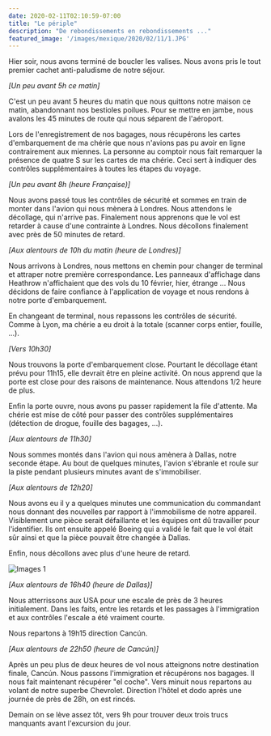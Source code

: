 ```yaml
---
date: 2020-02-11T02:10:59-07:00
title: "Le périple"
description: "De rebondissements en rebondissements ..."
featured_image: '/images/mexique/2020/02/11/1.JPG'
---
```


Hier soir, nous avons terminé de boucler les valises. Nous avons pris le tout premier cachet anti-paludisme de notre séjour. 

_[Un peu avant 5h ce matin]_

C'est un peu avant 5 heures du matin que nous quittons notre maison ce matin, abandonnant nos bestioles poilues. Pour se mettre en jambe, nous avalons les 45 minutes de route qui nous séparent de l'aéroport. 

Lors de l'enregistrement de nos bagages, nous récupérons les cartes d'embarquement de ma chérie que nous n'avions pas pu avoir en ligne contrairement aux miennes. La personne au comptoir nous fait remarquer la présence de quatre S sur les cartes de ma chérie. Ceci sert à indiquer des contrôles supplémentaires à toutes les étapes du voyage. 

_[Un peu avant 8h (heure Française)]_

Nous avons passé tous les contrôles de sécurité et sommes en train de monter dans l'avion qui nous mènera à Londres. Nous attendons le décollage, qui n'arrive pas. Finalement nous apprenons que le vol est retarder à cause d'une contrainte à Londres. Nous décollons finalement avec près de 50 minutes de retard. 

_[Aux alentours de 10h du matin (heure de Londres)]_

Nous arrivons à Londres, nous mettons en chemin pour changer de terminal et attraper notre première correspondance. Les panneaux d'affichage dans Heathrow n'affichaient que des vols du 10 février, hier, étrange ... Nous décidons de faire confiance à l'application de voyage et nous rendons à notre porte d'embarquement. 

En changeant de terminal, nous repassons les contrôles de sécurité. Comme à Lyon, ma chérie a eu droit à la totale (scanner corps entier, fouille, ...). 

_[Vers 10h30]_

Nous trouvons la porte d'embarquement close. Pourtant le décollage étant prévu pour 11h15, elle devrait être en pleine activité. On nous apprend que la porte est close pour des raisons de maintenance. Nous attendons 1/2 heure de plus. 

Enfin la porte ouvre, nous avons pu passer rapidement la file d'attente. Ma chérie est mise de côté pour passer des contrôles supplémentaires (détection de drogue, fouille des bagages, ...). 

_[Aux alentours de 11h30]_

Nous sommes montés dans l'avion qui nous amènera à Dallas, notre seconde étape. Au bout de quelques minutes, l'avion s'ébranle et roule sur la piste pendant plusieurs minutes avant de s'immobiliser. 

_[Aux alentours de 12h20]_

Nous avons eu il y a quelques minutes une communication du commandant nous donnant des nouvelles par rapport à l'immobilisme de notre appareil. Visiblement une pièce serait défaillante et les équipes ont dû travailler pour l'identifier. Ils ont ensuite appelé Boeing qui a validé le fait que le vol était sûr ainsi et que la pièce pouvait être changée à Dallas. 

Enfin, nous décollons avec plus d'une heure de retard. 

![Images 1](/images/mexique/2020/02/11/1.JPG)

_[Aux alentours de 16h40 (heure de Dallas)]_

Nous atterrissons aux USA pour une escale de près de 3 heures initialement. Dans les faits, entre les retards et les passages à l'immigration et aux contrôles l'escale a été vraiment courte. 

Nous repartons à 19h15 direction Cancún. 

_[Aux alentours de 22h50 (heure de Cancún)]_

Après un peu plus de deux heures de vol nous atteignons notre destination finale, Cancún. Nous passons l'immigration et récupérons nos bagages. Il nous fait maintenant récupérer "el coche". Vers minuit nous repartons au volant de notre superbe Chevrolet. Direction l'hôtel et dodo après une journée de près de 28h, on est rincés. 

Demain on se lève assez tôt, vers 9h pour trouver deux trois trucs manquants avant l'excursion du jour. 
